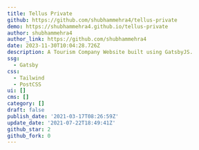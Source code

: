 ```yaml
---
title: Tellus Private
github: https://github.com/shubhammehra4/tellus-private
demo: https://shubhammehra4.github.io/tellus-private
author: shubhammehra4
author_link: https://github.com/shubhammehra4
date: 2023-11-30T10:04:28.726Z
description: A Tourism Company Website built using GatsbyJS.
ssg:
  - Gatsby
css:
  - Tailwind
  - PostCSS
ui: []
cms: []
category: []
draft: false
publish_date: '2021-03-17T08:26:59Z'
update_date: '2021-07-22T18:49:41Z'
github_star: 2
github_fork: 0
---
```

